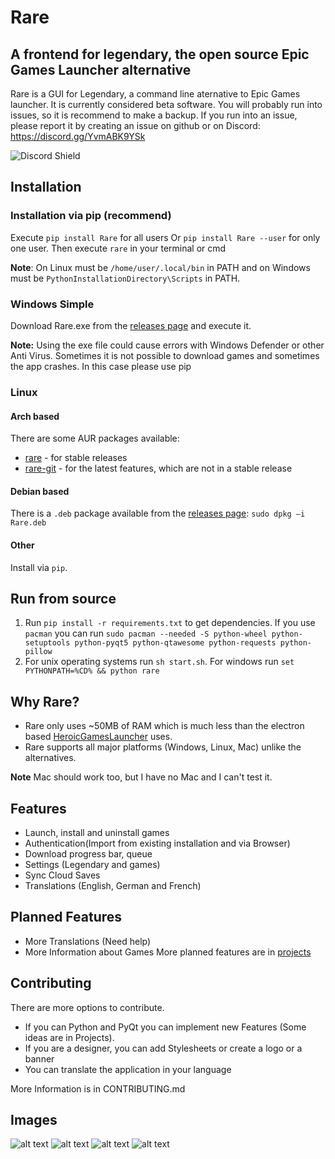 # Rare

## A frontend for legendary, the open source Epic Games Launcher alternative

Rare is a GUI for Legendary, a command line aternative to Epic Games launcher. 
It is currently considered beta software. You will probably run into issues, so it is
recommend to make a backup. If you run into an issue, please report it by creating an issue on github or on Discord: https://discord.gg/YvmABK9YSk 

![Discord Shield](https://discordapp.com/api/guilds/826881530310819914/widget.png?style=shield)

## Installation

### Installation via pip (recommend)

Execute `pip install Rare` for all users Or `pip install Rare --user` for only one user. Then execute `rare` in your terminal or cmd

**Note**: On Linux must be `/home/user/.local/bin` in PATH and on Windows must be `PythonInstallationDirectory\Scripts` in PATH. 

### Windows Simple

Download Rare.exe from the [releases page](https://github.com/Dummerle/Rare/releases) and execute it. 

**Note:**
Using the exe file could cause errors with Windows Defender or other Anti Virus. Sometimes it is not possible to download games and sometimes the app crashes. In this case please use pip

### Linux

#### Arch based

There are some AUR packages available:
 - [rare](https://aur.archlinux.org/packages/rare) - for stable releases
 - [rare-git](https://aur.archlinux.org/packages/rare-git) - for the latest features, which are not in a stable release

#### Debian based

There is a `.deb` package available from the [releases page](https://github.com/Dummerle/Rare/releases): `sudo dpkg –i Rare.deb`

#### Other

Install via `pip`.

## Run from source
1. Run `pip install -r requirements.txt` to get dependencies. If you use `pacman` you can run `sudo pacman --needed -S python-wheel python-setuptools python-pyqt5 python-qtawesome python-requests python-pillow`
2. For unix operating systems run `sh start.sh`. For windows run `set PYTHONPATH=%CD% && python rare`

## Why Rare?

- Rare only uses ~50MB of RAM which is much less than the electron based [HeroicGamesLauncher](https://github.com/Heroic-Games-Launcher/HeroicGamesLauncher) uses.
- Rare supports all major platforms (Windows, Linux, Mac) unlike the alternatives. 
  
**Note** Mac should work too, but I have no Mac and I can't test it. 

## Features

- Launch, install and uninstall games
- Authentication(Import from existing installation and via Browser)
- Download progress bar, queue
- Settings (Legendary and games)
- Sync Cloud Saves
- Translations (English, German and French)

## Planned Features
- More Translations (Need help)
- More Information about Games
More planned features are in [projects](https://github.com/Dummerle/Rare/projects/1)

## Contributing
There are more options to contribute. 
- If you can Python and PyQt you can implement new Features (Some ideas are in Projects).
- If you are a designer, you can add Stylesheets or create a logo or a banner
- You can translate the application in your language

More Information is in CONTRIBUTING.md

## Images

![alt text](https://github.com/Dummerle/Rare/blob/main/Screenshots/Rare.png?raw=true)
![alt text](https://github.com/Dummerle/Rare/blob/main/Screenshots/GameInfo.png?raw=true)
![alt text](https://github.com/Dummerle/Rare/blob/main/Screenshots/RareSettings.png?raw=true)
![alt text](https://github.com/Dummerle/Rare/blob/main/Screenshots/RareDownloads.png?raw=true)
